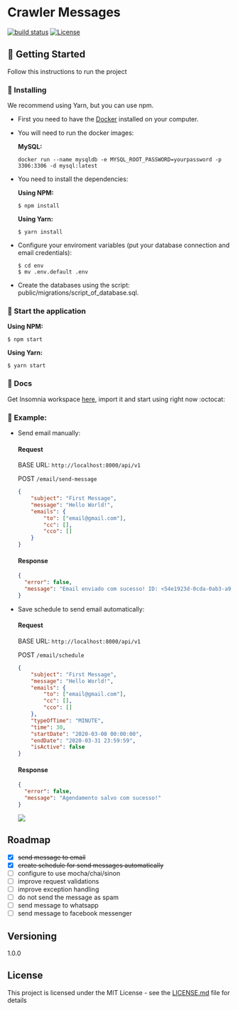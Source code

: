 # Crawler Messages
[![build status](https://img.shields.io/badge/build-passing-green)](https://travis-ci.org/hugosant0s/crawler-messages)
[![License](https://img.shields.io/npm/l/redoc.svg)](https://github.com/Redocly/redoc/blob/master/LICENSE)

## :vertical_traffic_light: Getting Started
Follow this instructions to run the project

### :minidisc: Installing
We recommend using Yarn, but you can use npm.

* First you need to have the [Docker](https://hub.docker.com/_/node/) installed on your computer.

* You will need to run the docker images:

    **MySQL:**
    ```
    docker run --name mysqldb -e MYSQL_ROOT_PASSWORD=yourpassword -p 3306:3306 -d mysql:latest 
    ``` 

* You need to install the dependencies:

    **Using NPM:**
    ```
    $ npm install
    ```
    **Using Yarn:**
    ```
    $ yarn install
    ```

* Configure your enviroment variables (put your database connection and email credentials):
    ```
    $ cd env
    $ mv .env.default .env
    ```

* Create the databases using the script: public/migrations/script_of_database.sql.

### :rocket: Start the application

**Using NPM:**
```
$ npm start
```
**Using Yarn:**
```
$ yarn start
```

### :book: Docs
Get Insomnia workspace [here](https://raw.githubusercontent.com/hugosant0s/crawler-messages/master/public/docs/Insomnia_2020-03-07.json), import it and start using right now :octocat:

### :eyes: Example:

* Send email manually:
    #### Request
    BASE URL: `http://localhost:8000/api/v1`

    POST `/email/send-message` 
    ```json
    {
    	"subject": "First Message",
    	"message": "Hello World!",
    	"emails": {
    		"to": ["email@gmail.com"],
    		"cc": [],
    		"cco": []
    	}
    }
    ```
    
    #### Response
    ```json
    {
      "error": false,
      "message": "Email enviado com sucesso! ID: <54e1923d-0cda-0ab3-a94e-bef1f5668ea1@gmail.com>"
    }
    ```

* Save schedule to send email automatically:
    #### Request
    BASE URL: `http://localhost:8000/api/v1`

    POST `/email/schedule` 
    ```json
    {
    	"subject": "First Message",
    	"message": "Hello World!",
    	"emails": {
    		"to": ["email@gmail.com"],
    		"cc": [],
    		"cco": []
    	},
    	"typeOfTime": "MINUTE",
    	"time": 30,
    	"startDate": "2020-03-08 00:00:00",
    	"endDate": "2020-03-31 23:59:59",
    	"isActive": false
    }
    ```
    
    #### Response
    ```json
    {
      "error": false,
      "message": "Agendamento salvo com sucesso!"
    }
    ```
    ![](images/example-schedule.png)

## Roadmap
  - [x] ~~send message to email~~
  - [x] ~~create schedule for send messages automatically~~
  - [ ] configure to use mocha/chai/sinon
  - [ ] improve request validations
  - [ ] improve exception handling
  - [ ] do not send the message as spam
  - [ ] send message to whatsapp
  - [ ] send message to facebook messenger

## Versioning
1.0.0

## License
This project is licensed under the MIT License - see the [LICENSE.md](https://github.com/hugosant0s/crawler-messages/blob/master/LICENSE.md) file for details